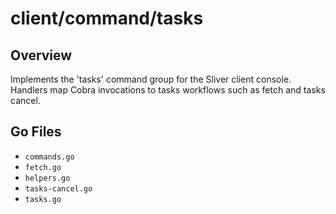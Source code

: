 # client/command/tasks

## Overview

Implements the 'tasks' command group for the Sliver client console. Handlers map Cobra invocations to tasks workflows such as fetch and tasks cancel.

## Go Files

- `commands.go`
- `fetch.go`
- `helpers.go`
- `tasks-cancel.go`
- `tasks.go`
